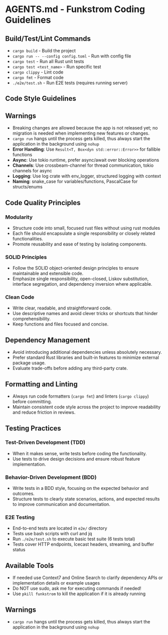 # AGENTS.md - Funkstrom Coding Guidelines

## Build/Test/Lint Commands

- `cargo build` - Build the project
- `cargo run -- --config config.toml` - Run with config file
- `cargo test` - Run all Rust unit tests
- `cargo test <test_name>` - Run specific test
- `cargo clippy` - Lint code
- `cargo fmt` - Format code
- `./e2e/test.sh` - Run E2E tests (requires running server)

## Code Style Guidelines

## Warnings

- Breaking changes are allowed because the app is not released yet; no migration is needed when implementing new
  features or changes.
- `cargo run` hangs until the process gets killed, thus always start the application in the background using `nohup`
- **Error Handling**: Use `Result<T, Box<dyn std::error::Error>>` for fallible functions
- **Async**: Use tokio runtime, prefer async/await over blocking operations
- **Channels**: Use crossbeam-channel for thread communication, tokio channels for async
- **Logging**: Use log crate with env_logger, structured logging with context
- **Naming**: snake_case for variables/functions, PascalCase for structs/enums

## Code Quality Principles

### Modularity

- Structure code into small, focused rust files without using rust modules
- Each file should encapsulate a single responsibility or closely related functionalities.
- Promote reusability and ease of testing by isolating components.

### SOLID Principles

- Follow the SOLID object-oriented design principles to ensure maintainable and extensible code.
- Emphasize single responsibility, open-closed, Liskov substitution, interface segregation, and dependency inversion
  where applicable.

### Clean Code

- Write clear, readable, and straightforward code.
- Use descriptive names and avoid clever tricks or shortcuts that hinder comprehensibility.
- Keep functions and files focused and concise.

## Dependency Management

- Avoid introducing additional dependencies unless absolutely necessary.
- Prefer standard Rust libraries and built-in features to minimize external package usage.
- Evaluate trade-offs before adding any third-party crate.

## Formatting and Linting

- Always run code formatters (`cargo fmt`) and linters (`cargo clippy`) before committing.
- Maintain consistent code style across the project to improve readability and reduce friction in reviews.

## Testing Practices

### Test-Driven Development (TDD)

- When it makes sense, write tests before coding the functionality.
- Use tests to drive design decisions and ensure robust feature implementation.

### Behavior-Driven Development (BDD)

- Write tests in a BDD style, focusing on the expected behavior and outcomes.
- Structure tests to clearly state scenarios, actions, and expected results to improve communication and documentation.

### E2E Testing

- End-to-end tests are located in `e2e/` directory
- Tests use bash scripts with curl and jq
- Run `./e2e/test.sh` to execute basic test suite (6 tests total)
- Tests cover HTTP endpoints, Icecast headers, streaming, and buffer status

## Available Tools

- If needed use Context7 and Online Search to clarify dependency APIs or implementation details or example usages
- Do NOT use sudo, ask me for executing commands if needed!
- Use `pkill funkstrom` to kill the application if it is already running

## Warnings

- `cargo run` hangs until the process gets killed, thus always start the application in the background using `nohup`
